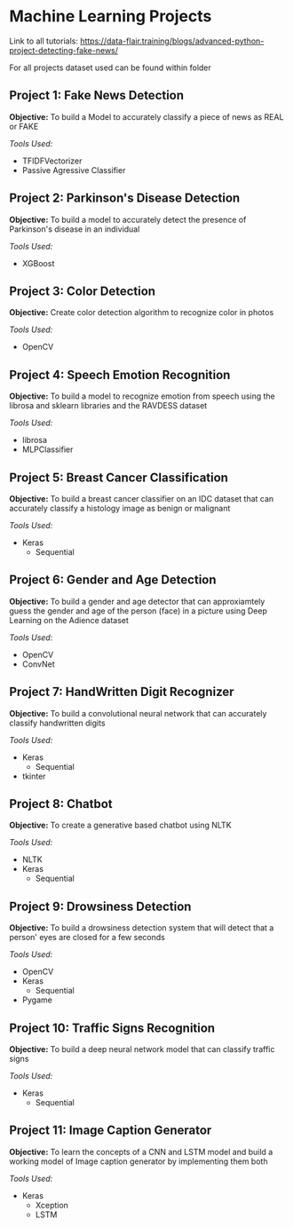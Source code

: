 # Machine Learning Projects

Link to all tutorials: https://data-flair.training/blogs/advanced-python-project-detecting-fake-news/

For all projects dataset used can be found within folder


## Project 1: Fake News Detection

**Objective:** To build a Model to accurately classify a piece of news as REAL or FAKE

*Tools Used:*
- TFIDFVectorizer
- Passive Agressive Classifier


## Project 2: Parkinson's Disease Detection

**Objective:** To build a model to accurately detect the presence of Parkinson's disease in an individual

*Tools Used:*
- XGBoost


## Project 3: Color Detection

**Objective:** Create color detection algorithm to recognize color in photos

*Tools Used:*
- OpenCV


## Project 4: Speech Emotion Recognition

**Objective:** To build a model to recognize emotion from speech using the librosa and sklearn libraries and the RAVDESS dataset

*Tools Used:*
- librosa
- MLPClassifier


## Project 5: Breast Cancer Classification

**Objective:** To build a breast cancer classifier on an IDC dataset that can accurately classify a histology image as benign or malignant

*Tools Used:*
- Keras
  - Sequential

## Project 6: Gender and Age Detection

**Objective:** To build a gender and age detector that can approxiamtely guess the gender and age of the person (face) in a picture using Deep Learning on the Adience dataset

*Tools Used:*
- OpenCV
- ConvNet

## Project 7: HandWritten Digit Recognizer

**Objective:** To build a convolutional neural network that can accurately classify handwritten digits

*Tools Used:*
- Keras
  - Sequential
- tkinter


## Project 8: Chatbot

**Objective:** To create a generative based chatbot using NLTK

*Tools Used:*
- NLTK
- Keras
  - Sequential

## Project 9: Drowsiness Detection

**Objective:** To build a drowsiness detection system that will detect that a person' eyes are closed for a few seconds

*Tools Used:*
- OpenCV
- Keras
  - Sequential
- Pygame

## Project 10: Traffic Signs Recognition

**Objective:** To build a deep neural network model that can classify traffic signs

*Tools Used:*
- Keras
  - Sequential

## Project 11: Image Caption Generator

**Objective:** To learn the concepts of a CNN and LSTM model and build a working model of Image caption generator by implementing them both

*Tools Used:*
- Keras
  - Xception
  - LSTM

